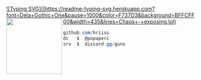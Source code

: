 [![Typing SVG]((https://readme-typing-svg.herokuapp.com?font=Dela+Gothic+One&pause=1000&color=F737D3&background=BFFCFF00&width=435&lines=Chaos+-+exposing.lol)](https://git.io/typing-svg)
<img align="left" src="https://upload.wikimedia.org/wikipedia/commons/thumb/3/34/Red_star.svg/220px-Red_star.svg.png" width="147"/> 

```csharp
github.com/hriiss
dc   $  @popaperc
srv  $  discord.gg/guns
```
&zwnj; 
&zwnj; 
